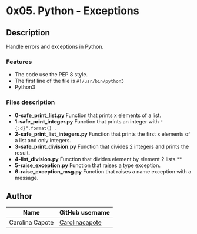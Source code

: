 # 0x05. Python - Exceptions

## Description

Handle errors and exceptions in Python.

### Features

- The code use the PEP 8 style.
- The first line of the file is `#!/usr/bin/python3`
- Python3

### Files description

- **0-safe_print_list.py**
Function that prints x elements of a list.
- **1-safe_print_integer.py**
Function that prints an integer with  `"{:d}".format() `.
- **2-safe_print_list_integers.py**
Function that prints the first x elements of a list and only integers.
- **3-safe_print_division.py**
Function that divides 2 integers and prints the result.
- **4-list_division.py**
Function that divides element by element 2 lists.**
- **5-raise_exception.py**
Function that raises a type exception.
- **6-raise_exception_msg.py**
Function that raises a name exception with a message.

## Author

| Name | GitHub username |
| ------ | ------ |
| Carolina Capote | [Carolinacapote](https://github.com/Carolinacapote) |
